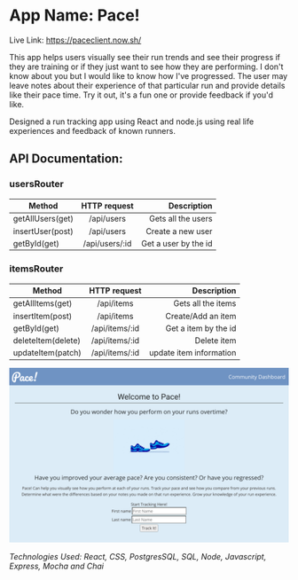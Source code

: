# App Name: Pace!
Live Link: https://paceclient.now.sh/

This app helps users visually see their run trends and see their progress if they are training or if they just want to see how they are performing. I don't know about you but I would like to know how I've progressed.  The user may leave notes about their experience of that particular run and provide details like their pace time.  Try it out, it's a fun one or provide feedback if you'd like. 

Designed a run tracking app using React and node.js using real life experiences and feedback of known runners. 


## API Documentation:

### usersRouter
| Method | HTTP request | Description |
|--------|:------------:|------------:|
| getAllUsers(get) | /api/users | Gets all the users |
| insertUser(post) | /api/users | Create a new user |
| getById(get) | /api/users/:id | Get a user by the id |

### itemsRouter
| Method | HTTP request | Description |
|--------|:------------:|------------:|
| getAllItems(get) | /api/items | Gets all the items |
| insertItem(post) | /api/items | Create/Add an item |
| getById(get) | /api/items/:id | Get a item by the id |
| deleteItem(delete) | /api/items/:id | Delete item |
| updateItem(patch) | /api/items/:id | update item information |


![ScreenShot](screenshot2.png)


*Technologies Used: React, CSS, PostgresSQL, SQL, Node, Javascript, Express, Mocha and Chai* 
